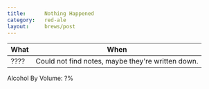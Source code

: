 ```yaml
---
title:      Nothing Happened
category:   red-ale
layout:     brews/post
---
```


What|When
----|----
????|Could not find notes, maybe they're written down.

Alcohol By Volume: ?%
